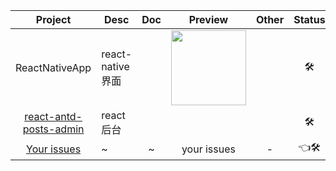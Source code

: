 
| Project | Desc | Doc | Preview | Other | Status |
| :----: | ------ | :------: | :------: | :------: | :------: |
| ReactNativeApp | react-native界面 |  | <img src="https://cdn.dribbble.com/users/1002086/screenshots/4569970/attachments/1033490/hd.png" width="120" /> |  | :hammer_and_wrench: |
| [react-antd-posts-admin](https://github.com/yayxs/react-technology-stack/tree/master/react-antd-posts-admin) | react 后台 |  |  |  | :hammer_and_wrench: |
| [Your issues](https://github.com/yayxs/react-technology-stack/issues) | ~ | ~ | your issues | - | :point_left::hammer_and_wrench: |

